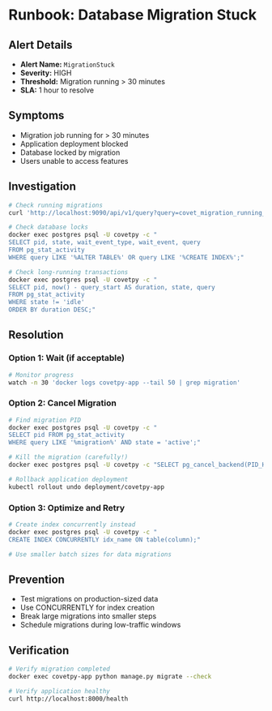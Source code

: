 # Runbook: Database Migration Stuck

## Alert Details
- **Alert Name:** `MigrationStuck`
- **Severity:** HIGH
- **Threshold:** Migration running > 30 minutes
- **SLA:** 1 hour to resolve

## Symptoms
- Migration job running for > 30 minutes
- Application deployment blocked
- Database locked by migration
- Users unable to access features

## Investigation
```bash
# Check running migrations
curl 'http://localhost:9090/api/v1/query?query=covet_migration_running_total'

# Check database locks
docker exec postgres psql -U covetpy -c "
SELECT pid, state, wait_event_type, wait_event, query
FROM pg_stat_activity
WHERE query LIKE '%ALTER TABLE%' OR query LIKE '%CREATE INDEX%';"

# Check long-running transactions
docker exec postgres psql -U covetpy -c "
SELECT pid, now() - query_start AS duration, state, query
FROM pg_stat_activity
WHERE state != 'idle'
ORDER BY duration DESC;"
```

## Resolution

### Option 1: Wait (if acceptable)
```bash
# Monitor progress
watch -n 30 'docker logs covetpy-app --tail 50 | grep migration'
```

### Option 2: Cancel Migration
```bash
# Find migration PID
docker exec postgres psql -U covetpy -c "
SELECT pid FROM pg_stat_activity
WHERE query LIKE '%migration%' AND state = 'active';"

# Kill the migration (carefully!)
docker exec postgres psql -U covetpy -c "SELECT pg_cancel_backend(PID_HERE);"

# Rollback application deployment
kubectl rollout undo deployment/covetpy-app
```

### Option 3: Optimize and Retry
```bash
# Create index concurrently instead
docker exec postgres psql -U covetpy -c "
CREATE INDEX CONCURRENTLY idx_name ON table(column);"

# Use smaller batch sizes for data migrations
```

## Prevention
- Test migrations on production-sized data
- Use CONCURRENTLY for index creation
- Break large migrations into smaller steps
- Schedule migrations during low-traffic windows

## Verification
```bash
# Verify migration completed
docker exec covetpy-app python manage.py migrate --check

# Verify application healthy
curl http://localhost:8000/health
```
